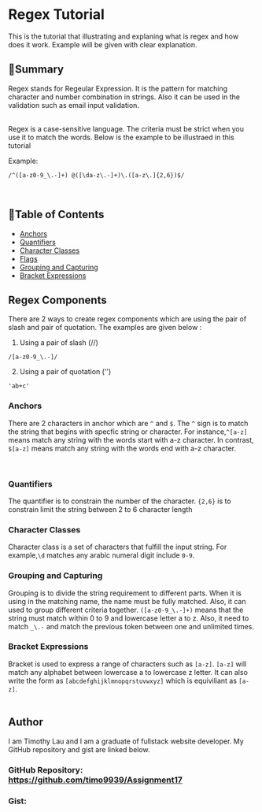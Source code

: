 # Regex Tutorial

This is the tutorial that illustrating and explaning what is regex and how does it work. Example will be given with clear explanation.

## 📝**Summary**

Regex stands for Regeular Expression. It is the pattern for matching character and number combination in strings. Also it can be used in the validation such as email input validation. 

<br>
Regex is a case-sensitive language. The criteria must be strict when you use it to match the words. Below is the example to be illustraed in this tutorial

<br>

Example:
<br>

```
/^([a-z0-9_\.-]+) @([\da-z\.-]+)\.([a-z\.]{2,6})$/
```

<br>




## 📂**Table of Contents**

- [Anchors](#anchors)
- [Quantifiers](#quantifiers)
- [Character Classes](#character-classes)
- [Flags](#flags)
- [Grouping and Capturing](#grouping-and-capturing)
- [Bracket Expressions](#bracket-expressions)


## **Regex Components**
There are 2 ways to create regex components which are using the pair of slash and pair of quotation. The examples are given below :

1. Using a pair of slash (//)
``` 
/[a-z0-9_\.-]/ 
```
2. Using a pair of quotation ('')
``` 
'ab+c'
```


### **Anchors**
There are 2 characters in anchor which are `^` and `$`. The `^` sign is to match the string that begins with specfic string or character. For instance,`^[a-z]` means match any string with the words start with a-z character. In contrast, `$[a-z]` means match any string with the words end with a-z character.



<br>

### **Quantifiers**
The quantifier is to constrain the number of the character. `{2,6}` is to constrain limit the string between 2 to 6 character length
<br>

### **Character Classes**
Character class is a set of characters that fulfill the input string. For example,`\d` matches any arabic numeral digit include `0-9`. 
<br>

### **Grouping and Capturing**
Grouping is to divide the string requirement to different parts. When it is using in the matching name, the name must be fully matched. Also, it can used to group different criteria together. `([a-z0-9_\.-]+)` means that the string must match within 0 to 9 and lowercase letter a to z. Also, it need to match `_\.-` and match the previous token between one and unlimited times. 
<br>

### **Bracket Expressions**
Bracket is used to express a range of characters such as `[a-z]`. `[a-z]` will match any alphabet between lowercase a to lowercase z letter. It can also write the form as `[abcdefghijklmnopqrstuvwxyz]` which is equiviliant as `[a-z]`.
<br>
<br>
## **Author**

I am Timothy Lau and I am a graduate of fullstack website developer. My GitHub repository and gist are linked below.

### GitHub Repository: https://github.com/timo9939/Assignment17

### Gist:
